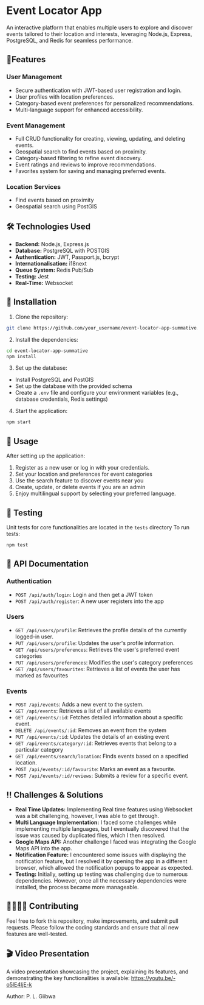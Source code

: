 # Event Locator App
An interactive platform that enables multiple users to explore and discover events tailored to their location and interests, leveraging Node.js, Express, PostgreSQL, and Redis for seamless performance.

## 🌟Features

### User Management
- Secure authentication with JWT-based user registration and login.
- User profiles with location preferences.
- Category-based event preferences for personalized recommendations.
- Multi-language support for enhanced accessibility.

### Event Management
- Full CRUD functionality for creating, viewing, updating, and deleting events.
- Geospatial search to find events based on proximity.
- Category-based filtering to refine event discovery.
- Event ratings and reviews to improve recommendations.
- Favorites system for saving and managing preferred events.

### Location Services
- Find events based on proximity
- Geospatial search using PostGIS

## 🛠️ Technologies Used
- **Backend:** Node.js, Express.js
- **Database:** PostgreSQL with POSTGIS
- **Authentication:** JWT, Passport.js, bcrypt
- **Internationalisation:** i18next
- **Queue System:** Redis Pub/Sub
- **Testing:** Jest
- **Real-Time:** Websocket

## 🔽 Installation
1. Clone the repository: 
```bash
git clone https://github.com/your_username/event-locator-app-summative.git
```
2. Install the dependencies:
```bash
cd event-locator-app-summative
npm install
```
3. Set up the database:
- Install PostgreSQL and PostGIS
- Set up the database with the provided schema
- Create a ```.env``` file and configure your environment variables (e.g., database credentials, Redis settings)
4. Start the application: 
```bash
npm start
```

## 📲 Usage
After setting up the application:
1. Register as a new user or log in with your credentials.
2. Set your location and preferences for event categories
3. Use the search feature to discover events near you
4. Create, update, or delete events if you are an admin
5. Enjoy multilingual support by selecting your preferred language.

## 🧪 Testing
Unit tests for core functionalities are located in the ```tests``` directory
To run tests:
```bash
npm test
```

## 📑 API Documentation
### Authentication
- ```POST /api/auth/login```: Login and then get a JWT token
- ```POST /api/auth/register```: A new user registers into the app

### Users
- ```GET /api/users/profile```: Retrieves the profile details of the currently logged-in user.
- ```PUT /api/users/profile```: Updates the user's profile information.
- ```GET /api/users/preferences```: Retrieves the user's preferred event categories
- ```PUT /api/users/preferences```: Modifies the user's category preferences
- ```GET /api/users/favourites```: Retrieves a list of events the user has marked as favourites

### Events
- ```POST /api/events```: Adds a new event to the system.
- ```GET /api/events```: Retrieves a list of all available events
- ```GET /api/events/:id```: Fetches detailed information about a specific event.
- ```DELETE /api/events/:id```: Removes an event from the system
- ```PUT /api/events/:id```: Updates the details of an existing event
- ```GET /api/events/category/:id```: Retrieves events that belong to a particular category
- ```GET /api/events/search/location```: Finds events based on a specified location.
- ```POST /api/events/:id/favourite```: Marks an event as a favourite.
- ```POST /api/events/:id/reviews```: Submits a review for a specific event.

## ‼️ Challenges & Solutions
- **Real Time Updates:** Implementing Real time features using Websocket was a bit challenging, however, I was able to get through.
- **Multi Language Implementation:** I faced some challenges while implementing multiple languages, but I eventually discovered that the issue was caused by duplicated files, which I then resolved.
- **Google Maps API:** Another challenge I faced was integrating the Google Maps API into the app.
- **Notification Feature:** I encountered some issues with displaying the notification feature, but I resolved it by opening the app in a different browser, which allowed the notification popups to appear as expected.
- **Testing:** Initially, setting up testing was challenging due to numerous dependencies. However, once all the necessary dependencies were installed, the process became more manageable.

## 🫱🏻‍🫲🏽 Contributing 
Feel free to fork this repository, make improvements, and submit pull requests. Please follow the coding standards and ensure that all new features are well-tested.

## 🎬 Video Presentation
A video presentation showcasing the project, explaining its features, and demonstrating the key functionalities is available: https://youtu.be/-o5lE4IjE-k

Author: P. L. Giibwa
